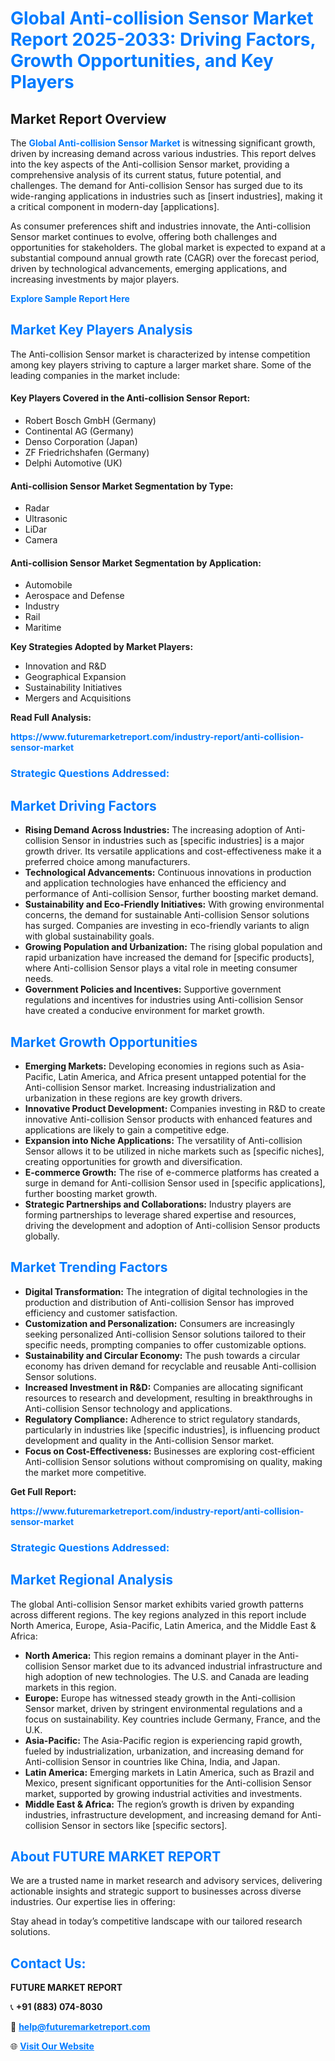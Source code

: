 <h1 style="color: #007BFF;">Global Anti-collision Sensor Market Report 2025-2033: Driving Factors, Growth Opportunities, and Key Players</h1>

<section id="overview">
<h2>Market Report Overview</h2>
<p>The <a href="https://www.futuremarketreport.com/industry-report/anti-collision-sensor-market" style="color: #007BFF; text-decoration: none;"><strong>Global Anti-collision Sensor Market</strong></a> is witnessing significant growth, driven by increasing demand across various industries. This report delves into the key aspects of the Anti-collision Sensor market, providing a comprehensive analysis of its current status, future potential, and challenges. The demand for Anti-collision Sensor has surged due to its wide-ranging applications in industries such as [insert industries], making it a critical component in modern-day [applications].</p>
<p>As consumer preferences shift and industries innovate, the Anti-collision Sensor market continues to evolve, offering both challenges and opportunities for stakeholders. The global market is expected to expand at a substantial compound annual growth rate (CAGR) over the forecast period, driven by technological advancements, emerging applications, and increasing investments by major players.</p>
</section>

<section id="overview">
<p><a href="https://www.futuremarketreport.com/request-sample/reportId=49200" style="color: #007BFF; text-decoration: none;"><strong>Explore Sample Report Here</strong></a></p>
</section>

<section id="key-players">
<h2 style="color: #007BFF;">Market Key Players Analysis</h2>
<p>The Anti-collision Sensor market is characterized by intense competition among key players striving to capture a larger market share. Some of the leading companies in the market include:</p>
<h4>Key Players Covered in the Anti-collision Sensor Report:</h4>
<ul><li>Robert Bosch GmbH (Germany)</li><li>Continental AG (Germany)</li><li>Denso Corporation (Japan)</li><li>ZF Friedrichshafen (Germany)</li><li>Delphi Automotive (UK)</li></ul>
<h4>Anti-collision Sensor Market Segmentation by Type:</h4>
<ul><li>Radar</li><li>Ultrasonic</li><li>LiDar</li><li>Camera</li></ul>

<h4>Anti-collision Sensor Market Segmentation by Application:</h4>
<ul><li>Automobile</li><li>Aerospace and Defense</li><li>Industry</li><li>Rail</li><li>Maritime</li></ul>
<p><strong>Key Strategies Adopted by Market Players:</strong></p>
<ul>
<li>Innovation and R&D</li>
<li>Geographical Expansion</li>
<li>Sustainability Initiatives</li>
<li>Mergers and Acquisitions</li>
</ul>
</section>

<section>
<p><strong>Read Full Analysis: </strong></p><a href="https://www.futuremarketreport.com/industry-report/anti-collision-sensor-market" style="color: #007BFF; text-decoration: none;"><strong>https://www.futuremarketreport.com/industry-report/anti-collision-sensor-market</strong></a>
<h3 style="color: #007BFF;">Strategic Questions Addressed:</h3>
</section>

<section id="driving-factors">
<h2 style="color: #007BFF;">Market Driving Factors</h2>
<ul>
<li><strong>Rising Demand Across Industries:</strong> The increasing adoption of Anti-collision Sensor in industries such as [specific industries] is a major growth driver. Its versatile applications and cost-effectiveness make it a preferred choice among manufacturers.</li>
<li><strong>Technological Advancements:</strong> Continuous innovations in production and application technologies have enhanced the efficiency and performance of Anti-collision Sensor, further boosting market demand.</li>
<li><strong>Sustainability and Eco-Friendly Initiatives:</strong> With growing environmental concerns, the demand for sustainable Anti-collision Sensor solutions has surged. Companies are investing in eco-friendly variants to align with global sustainability goals.</li>
<li><strong>Growing Population and Urbanization:</strong> The rising global population and rapid urbanization have increased the demand for [specific products], where Anti-collision Sensor plays a vital role in meeting consumer needs.</li>
<li><strong>Government Policies and Incentives:</strong> Supportive government regulations and incentives for industries using Anti-collision Sensor have created a conducive environment for market growth.</li>
</ul>
</section>

<section id="growth-opportunities">
<h2 style="color: #007BFF;">Market Growth Opportunities</h2>
<ul>
<li><strong>Emerging Markets:</strong> Developing economies in regions such as Asia-Pacific, Latin America, and Africa present untapped potential for the Anti-collision Sensor market. Increasing industrialization and urbanization in these regions are key growth drivers.</li>
<li><strong>Innovative Product Development:</strong> Companies investing in R&D to create innovative Anti-collision Sensor products with enhanced features and applications are likely to gain a competitive edge.</li>
<li><strong>Expansion into Niche Applications:</strong> The versatility of Anti-collision Sensor allows it to be utilized in niche markets such as [specific niches], creating opportunities for growth and diversification.</li>
<li><strong>E-commerce Growth:</strong> The rise of e-commerce platforms has created a surge in demand for Anti-collision Sensor used in [specific applications], further boosting market growth.</li>
<li><strong>Strategic Partnerships and Collaborations:</strong> Industry players are forming partnerships to leverage shared expertise and resources, driving the development and adoption of Anti-collision Sensor products globally.</li>
</ul>
</section>

<section id="trending-factors">
<h2 style="color: #007BFF;">Market Trending Factors</h2>
<ul>
<li><strong>Digital Transformation:</strong> The integration of digital technologies in the production and distribution of Anti-collision Sensor has improved efficiency and customer satisfaction.</li>
<li><strong>Customization and Personalization:</strong> Consumers are increasingly seeking personalized Anti-collision Sensor solutions tailored to their specific needs, prompting companies to offer customizable options.</li>
<li><strong>Sustainability and Circular Economy:</strong> The push towards a circular economy has driven demand for recyclable and reusable Anti-collision Sensor solutions.</li>
<li><strong>Increased Investment in R&D:</strong> Companies are allocating significant resources to research and development, resulting in breakthroughs in Anti-collision Sensor technology and applications.</li>
<li><strong>Regulatory Compliance:</strong> Adherence to strict regulatory standards, particularly in industries like [specific industries], is influencing product development and quality in the Anti-collision Sensor market.</li>
<li><strong>Focus on Cost-Effectiveness:</strong> Businesses are exploring cost-efficient Anti-collision Sensor solutions without compromising on quality, making the market more competitive.</li>
</ul>
</section>

<section>
<p><strong>Get Full Report: </strong></p><a href="https://www.futuremarketreport.com/industry-report/anti-collision-sensor-market" style="color: #007BFF; text-decoration: none;"><strong>https://www.futuremarketreport.com/industry-report/anti-collision-sensor-market</strong></a>
<h3 style="color: #007BFF;">Strategic Questions Addressed:</h3>
</section>


<section id="regional-analysis">
<h2 style="color: #007BFF;">Market Regional Analysis</h2>
<p>The global Anti-collision Sensor market exhibits varied growth patterns across different regions. The key regions analyzed in this report include North America, Europe, Asia-Pacific, Latin America, and the Middle East & Africa:</p>
<ul>
<li><strong>North America:</strong> This region remains a dominant player in the Anti-collision Sensor market due to its advanced industrial infrastructure and high adoption of new technologies. The U.S. and Canada are leading markets in this region.</li>
<li><strong>Europe:</strong> Europe has witnessed steady growth in the Anti-collision Sensor market, driven by stringent environmental regulations and a focus on sustainability. Key countries include Germany, France, and the U.K.</li>
<li><strong>Asia-Pacific:</strong> The Asia-Pacific region is experiencing rapid growth, fueled by industrialization, urbanization, and increasing demand for Anti-collision Sensor in countries like China, India, and Japan.</li>
<li><strong>Latin America:</strong> Emerging markets in Latin America, such as Brazil and Mexico, present significant opportunities for the Anti-collision Sensor market, supported by growing industrial activities and investments.</li>
<li><strong>Middle East & Africa:</strong> The region’s growth is driven by expanding industries, infrastructure development, and increasing demand for Anti-collision Sensor in sectors like [specific sectors].</li>
</ul>
</section>

<footer>
<h2 style="color: #007BFF;">About FUTURE MARKET REPORT</h2>
<p>We are a trusted name in market research and advisory services, delivering actionable insights and strategic support to businesses across diverse industries. Our expertise lies in offering:</p>

<p>Stay ahead in today’s competitive landscape with our tailored research solutions.</p>

<h2 style="color: #007BFF;">Contact Us:</h2>
<p><strong>FUTURE MARKET REPORT</strong></p>
<p>📞 <strong>+91 (883) 074-8030</strong></p>
<p>📧 <strong><a href="mailto:help@futuremarketreport.com" style="color: #007BFF;">help@futuremarketreport.com</a></strong></p>
<p>🌐 <strong><a href="https://www.futuremarketreport.com/" style="color: #007BFF;">Visit Our Website</a></strong></p>
</footer>